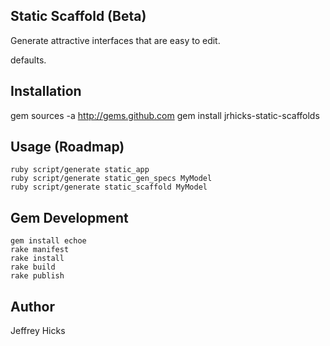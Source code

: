 ## Static Scaffold (Beta)

Generate attractive interfaces that are easy to edit.

defaults.  

## Installation

  gem sources -a http://gems.github.com 
  gem install jrhicks-static-scaffolds

## Usage (Roadmap)

    ruby script/generate static_app
    ruby script/generate static_gen_specs MyModel
    ruby script/generate static_scaffold MyModel

## Gem Development

	gem install echoe
    rake manifest
    rake install
    rake build
    rake publish

## Author

Jeffrey Hicks

